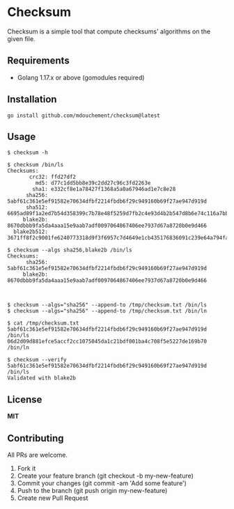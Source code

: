 # Checksum

Checksum is a simple tool that compute checksums' algorithms on the given file.

## Requirements

- Golang 1.17.x or above (gomodules required)

## Installation

```
go install github.com/mdouchement/checksum@latest
```

## Usage

```
$ checksum -h

$ checksum /bin/ls
Checksums:
       crc32: ffd27df2
         md5: d77c1dd5bb8e39c2dd27c96c3fd2263e
        sha1: e332cf8e1a78427f1368a5a0a67946ad1e7c8e28
      sha256: 5abf61c361e5ef91582e70634dfbf2214fbdb6f29c949160b69f27ae947d919d
      sha512: 6695ad89f1a2ed7b54d358399c7b78e48f5259d7fb2c4e93d4b2b547d8b6e74c116a7bb0e41f2e56f0f29ba4bf2cc325c3a2ebdea0c0021d0788a886ecd37224
     blake2b: 8670dbbb9fa5da4aaa15e9aab7adf0097064867406ee7937d67a8720b0e9d466
  blake2b512: 3671ff8f2c9001fe6240773318d9f3f6957c7d4649e1cb435176836091c239e64a794faaeda253d5da16f510fba0c70e01b314b991fe2bd6b8402336e269c0b9

$ checksum --algs sha256,blake2b /bin/ls
Checksums:
      sha256: 5abf61c361e5ef91582e70634dfbf2214fbdb6f29c949160b69f27ae947d919d
     blake2b: 8670dbbb9fa5da4aaa15e9aab7adf0097064867406ee7937d67a8720b0e9d466



$ checksum --algs="sha256" --append-to /tmp/checksum.txt /bin/ls
$ checksum --algs="sha256" --append-to /tmp/checksum.txt /bin/ln

$ cat /tmp/checksum.txt
5abf61c361e5ef91582e70634dfbf2214fbdb6f29c949160b69f27ae947d919d  /bin/ls
06d2d09d881efce5accf2cc1075045da1c21bdf001ba4c708f5e5227de169b70  /bin/ln

$ checksum --verify 5abf61c361e5ef91582e70634dfbf2214fbdb6f29c949160b69f27ae947d919d /bin/ls
Validated with blake2b
```

## License

**MIT**


## Contributing

All PRs are welcome.

1. Fork it
2. Create your feature branch (git checkout -b my-new-feature)
3. Commit your changes (git commit -am 'Add some feature')
5. Push to the branch (git push origin my-new-feature)
6. Create new Pull Request
